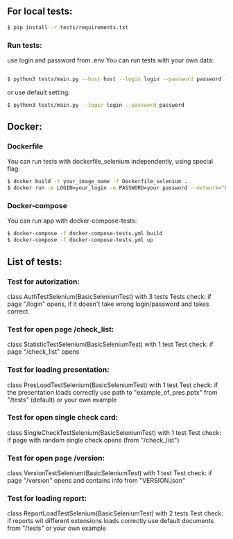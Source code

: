 
## For local tests:

```bash
$ pip install -r tests/requirements.txt
```

### Run tests:

use login and password from .env
You can run tests with your own data:

```bash

$ python3 tests/main.py --host host --login login --password password --pres your press --report your report --report_doc your report doc
```

or use default setting:

```bash
$ python3 tests/main.py --login login --password password
```

## Docker:

### Dockerfile
You can run tests with dockerfile_selenium independently, using special flag:

```bash
$ docker build -t your_image_name -f Dockerfile_selenium .
$ docker run -e LOGIN=your_login -e PASSWORD=your password --network="host" your_image_name

```

### Docker-compose
You can run app with docker-compose-tests:

```bash
$ docker-compose -f docker-compose-tests.yml build
$ docker-compose -f docker-compose-tests.yml up

```

## List of tests:

### Test for autorization:

class AuthTestSelenium(BasicSeleniumTest) with 3 tests
Tests check: if page "/login" opens, if it doesn't take wrong login/password and takes correct.

### Test for open page /check_list:

class StatisticTestSelenium(BasicSeleniumTest) with 1 test
Test check: if page "/check_list" opens


### Test for loading presentation:

class PresLoadTestSelenium(BasicSeleniumTest) with 1 test
Test check: if the presentation loads correctly
use path to "example_of_pres.pptx" from "/tests" (default) or your own example

### Test for open single check card:

class SingleCheckTestSelenium(BasicSeleniumTest) with 1 test
Test check: if page with random single check opens (from "/check_list")

### Test for open page /version:

class VersionTestSelenium(BasicSeleniumTest) with 1 test
Test check: if page "/version" opens and contains info from "VERSION.json"

### Test for loading report:

class ReportLoadTestSelenium(BasicSeleniumTest) with 2 tests
Test check: if reports wit different extensions loads correctly
use default documents from "/tests" or your own example


